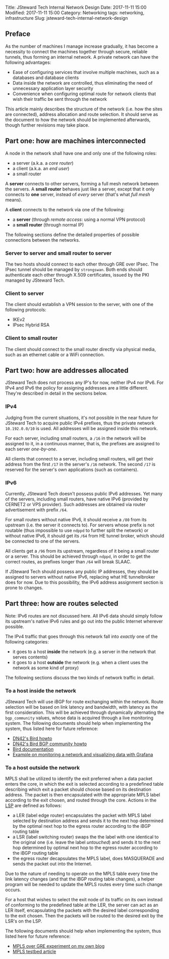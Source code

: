 Title: JSteward Tech Internal Network Design
Date: 2017-11-11 15:00
Modified: 2017-11-11 15:00
Category: Networking
tags: networking, infrastructure
Slug: jsteward-tech-internal-network-design

## Preface

As the number of machines I manage increase gradually, it has become a necessity to connect the machines
together through secure, reliable tunnels, thus forming an internal network. A private network can have the following
advantages:

 - Ease of configuring services that involve multiple machines, such as a databases and database clients
 - Data inside the network are controlled, thus eliminating the need of unnecessary application layer
security
 - Convenience when configuring optimal route for network clients that wish their traffic be sent through the network

This article mainly describes the structure of the network (i.e. how the sites are connected), address allocation and
route selection. It should serve as the document to how the network should be implemented afterwards, though further
revisions may take place.

## Part one: how are machines interconnected

A node in the network shall have one and only one of the following roles:

 - a server (a.k.a. a *core router*)
 - a client (a.k.a. an *end user*)
 - a small router

A **server** connects to other servers, forming a full mesh network between the servers. A **small router** behaves just
like a server, except that it only connects to **one** server, instead of *every* server (that's what *full mesh* means).

A **client** connects to the network via one of the following:

 - a **server** (through *remote access*: using a normal VPN protocol)
 - a **small router** (through normal IP)

The following sections define the detailed properties of possible connections between the networks.

### **Server** to **server** and **small router** to **server**

The two hosts should connect to each other through GRE over IPsec. The IPsec tunnel should be managed by `strongswan`.
Both ends should authenticate each other through X.509 certificates, issued by the PKI managed by JSteward Tech.

### **Client** to **server**

The client should establish a VPN session to the server, with one of the following protocols:

 - IKEv2
 - IPsec Hybrid RSA

### **Client** to **small router**

The client should connect to the small router directly via physical media, such as an ethernet cable or a WiFi connection.

## Part two: how are addresses allocated

JSteward Tech does not process any IP's for now, neither IPv4 nor IPv6. For IPv4 and IPv6 the policy for assigning addresses
are a little different. They're described in detail in the sections below.

### IPv4

Judging from the current situations, it's not possible in the near future for JSteward Tech to acquire public IPv4 prefixes,
thus the private network `10.192.0.0/10` is used. All addresses will be assigned inside this network.

For each server, including small routers, a `/16` in the network will be assigned to it, in a continuous manner, that is, the
prefixes are assigned to each server *one-by-one*.

All clients that connect to a server, including small routers, will get their address from the first `/17` in the server's `/16`
network. The second `/17` is reserved for the server's own applications (such as containers).

### IPv6

Currently, JSteward Tech doesn't possess public IPv6 addresses. Yet many of the servers, including small routers, have native
IPv6 (provided by CERNET2 or VPS provider). Such addresses are obtained via router advertisement with prefix `/64`.

For small routers without native IPv6, it should receive a `/80` from its upstream (i.e. the server it connects to). For servers
whose prefix is not routable (thus impossible to use `ndppd` to further split the network) or without native IPv6, it should get
its `/64` from HE tunnel broker, which should be connected to one of the servers.

All clients get a `/96` from its upstream, regardless of it being a small router or a server. This should be achieved through
`ndppd`, in order to get the correct routes, as prefixes longer than `/64` will break SLAAC.

If JSteward Tech should possess any public IP addresses, they should be assigned to servers without native IPv6, replacing what
HE tunnelbroker does for now. Due to this possibility, the IPv6 address assignment section is prone to changes.

## Part three: how are routes selected

Note: IPv6 routes are not discussed here. All IPv6 data should simply follow its upstream's native IPv6 rules and go out into the public
Internet wherever possible.

The IPv4 traffic that goes through this network fall into *exactly* one of the following categories:

 - it goes to a host **inside** the network (e.g. a server in the network that serves contents)
 - it goes to a host **outside** the network (e.g. when a client uses the network as some kind of proxy)

The following sections discuss the two kinds of network traffic in detail.

### To a host **inside** the network

JSteward Tech will use iBGP for route exchanging within the network. Route selection will be based on link latency and bandwidth,
with latency as the first consideration. This will be achieved through dynamically alternating the `bgp_community` values, whose data
is acquired through a live monitoring system. The following documents should help when implementing the system, thus listed here for
future reference:

 - [DN42's Bird howto](https://dn42.eu/howto/Bird)
 - [DN42's Bird BGP community howto](https://dn42.eu/howto/Bird-communities)
 - [Bird documentation](http://bird.network.cz/?get_doc&f=bird-6.html#ss6.3)
 - [Example on monitoring a network and visualizing data with Grafana](https://lkhill.com/using-influxdb-grafana-to-display-network-statistics/)

### To a host **outside** the network

MPLS shall be utilized to identify the exit preferred when a data packet enters the core, in which the exit is selected according to
a predefined table describing which exit a packet should choose based on its destination address. The packet is then encapsulated with
the appropriate MPLS label according to the exit chosen, and routed through the core. Actions in the [LSP](https://en.wikipedia.org/wiki/Multiprotocol_Label_Switching#Label-switched_path)
are defined as follows:

 - a LER (label edge router) encapsulates the packet with MPLS label selected by destination address and sends it to the next hop determined
by the optimal next hop to the egress router according to the iBGP routing table
 - a LSR (label switching router) swaps the the label with one identical to the original one (i.e. leave the label *untouched*) and sends it
to the next hop determined by optimal next hop to the egress router according to the iBGP routing table
 - the egress router decapsulates the MPLS label, does MASQUERADE and sends the packet out into the Internet.

Due to the nature of needing to operate on the MPLS table every time the link latency changes (and that the iBGP routing table changes), a
helper program will be needed to update the MPLS routes every time such change occurs.

For a host that wishes to select the exit node of its traffic on its own instead of conforming to the predefined table at the LER, the server
can act as an LER itself, encapsulating the packets with the desired label corresponding to the exit chosen. Then the packets will be routed to
the desired exit by the LSR's on the LSP.

The following documents should help when implementing the system, thus listed here for future reference:

 - [MPLS over GRE experiment on my own blog](/mpls-in-gre-tunnel-linux.html)
 - [MPLS testbed article](http://www.samrussell.nz/2015/12/mpls-testbed-on-ubuntu-linux-with.html)
